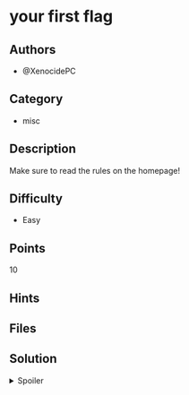 # your first flag

## Authors
- @XenocidePC

## Category
- misc

## Description

Make sure to read the rules on the homepage!


## Difficulty
- Easy

## Points
10

## Hints

## Files


## Solution
<details>
<summary>Spoiler</summary>

### Idea
Free flag!

### Flag
`BEGINNER{y0ur_f1r5t_fl4g}`
</details>
